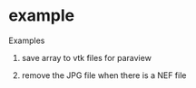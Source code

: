 # example
Examples


1) save array to vtk files for paraview

2) remove the JPG file when there is a NEF file